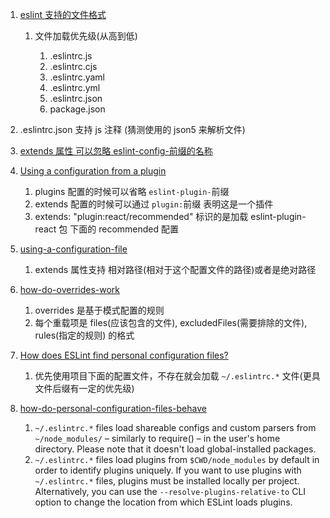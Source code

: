 1. [eslint 支持的文件格式](https://eslint.org/docs/user-guide/configuring/configuration-files#configuration-file-formats)

   1. 文件加载优先级(从高到低)

      1. .eslintrc.js
      2. .eslintrc.cjs
      3. .eslintrc.yaml
      4. .eslintrc.yml
      5. .eslintrc.json
      6. package.json

2. .eslintrc.json 支持 js 注释 (猜测使用的 json5 来解析文件)

3. [extends 属性 可以忽略 eslint-config-前缀的名称](https://eslint.org/docs/user-guide/configuring/configuration-files#using-a-shareable-configuration-package)

4. [Using a configuration from a plugin](https://eslint.org/docs/user-guide/configuring/configuration-files#using-a-configuration-from-a-plugin)

   1. plugins 配置的时候可以省略 `eslint-plugin-`前缀
   2. extends 配置的时候可以通过 `plugin:`前缀 表明这是一个插件
   3. extends: "plugin:react/recommended" 标识的是加载 eslint-plugin-react 包 下面的 recommended 配置

5. [using-a-configuration-file](https://eslint.org/docs/user-guide/configuring/configuration-files#using-a-configuration-file)

   1. extends 属性支持 相对路径(相对于这个配置文件的路径)或者是绝对路径

6. [how-do-overrides-work](https://eslint.org/docs/user-guide/configuring/configuration-files#how-do-overrides-work)

   1. overrides 是基于模式配置的规则
   2. 每个重载项是 files(应该包含的文件), excludedFiles(需要排除的文件), rules(指定的规则) 的格式

7. [How does ESLint find personal configuration files?](https://eslint.org/docs/user-guide/configuring/configuration-files#how-does-eslint-find-personal-configuration-files)

   1. 优先使用项目下面的配置文件，不存在就会加载 `~/.eslintrc.*` 文件(更具文件后缀有一定的优先级)

8. [how-do-personal-configuration-files-behave](https://eslint.org/docs/user-guide/configuring/configuration-files#how-do-personal-configuration-files-behave)
   1. `~/.eslintrc.*` files load shareable configs and custom parsers from `~/node_modules/` – similarly to require() – in the user's home directory. Please note that it doesn't load global-installed packages.
   2. `~/.eslintrc.*` files load plugins from `$CWD/node_modules` by default in order to identify plugins uniquely. If you want to use plugins with `~/.eslintrc.*` files, plugins must be installed locally per project. Alternatively, you can use the `--resolve-plugins-relative-to` CLI option to change the location from which ESLint loads plugins.
